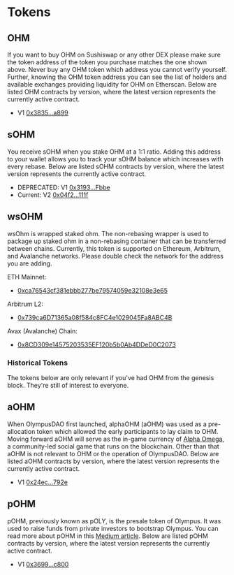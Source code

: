 # Tokens

## OHM

If you want to buy OHM on Sushiswap or any other DEX please make sure the token address of the token you purchase matches the one shown above. Never buy any OHM token which address you cannot verify yourself. Further, knowing the OHM token address you can see the list of holders and available exchanges providing liquidity for OHM on Etherscan. Below are listed OHM contracts by version, where the latest version represents the currently active contract.

* V1 [0x3835...a899](https://etherscan.io/address/0x383518188c0c6d7730d91b2c03a03c837814a899)

## sOHM

You receive sOHM when you stake OHM at a 1:1 ratio. Adding this address to your wallet allows you to track your sOHM balance which increases with every rebase. Below are listed sOHM contracts by version, where the latest version represents the currently active contract.

* DEPRECATED: V1 [0x3193...Fbbe](https://etherscan.io/address/0x31932E6e45012476ba3A3A4953cbA62AeE77Fbbe)
* Current: V2 [0x04f2...111f](https://etherscan.io/address/0x04f2694c8fcee23e8fd0dfea1d4f5bb8c352111f)

## wsOHM

wsOhm is wrapped staked ohm.  The non-rebasing wrapper is used to package up staked ohm in a non-rebasing container that can be transferred between chains.  Currently, this token is supported on Ethereum, Arbitrum, and Avalanche networks.  Please double check the network for the address you are adding.

ETH Mainnet:

* [0xca76543cf381ebbb277be79574059e32108e3e65](https://etherscan.io/address/0xca76543cf381ebbb277be79574059e32108e3e65)

Arbitrum L2:

* [0x739ca6D71365a08f584c8FC4e1029045Fa8ABC4B](https://arbiscan.io/token/0x739ca6d71365a08f584c8fc4e1029045fa8abc4b)

Avax (Avalanche) Chain:

* [0x8CD309e14575203535EF120b5b0Ab4DDeD0C2073](https://cchain.explorer.avax.network/token/0x8CD309e14575203535EF120b5b0Ab4DDeD0C2073/token-transfers)

### Historical Tokens

The tokens below are only relevant if you've had OHM from the genesis block.  They're still of interest to everyone.

## aOHM

When OlympusDAO first launched, alphaOHM \(aOHM\) was used as a pre-allocation token which allowed the early participants to lay claim to OHM. Moving forward aOHM will serve as the in-game currency of [Alpha Omega](https://medium.com/@alpha_omega/alpha-omega-a-tale-of-two-cities-80a94966376b), a community-led social game that runs on the blockchain. Other than that aOHM is not relevant to OHM or the operation of OlympusDAO. Below are listed aOHM contracts by version, where the latest version represents the currently active contract.

* V1 [0x24ec...792e](https://etherscan.io/address/0x24ecfd535675f36ba1ab9c5d39b50dc097b0792e)

## pOHM

pOHM, previously known as pOLY, is the presale token of Olympus. It was used to raise funds from private investors to bootstrap Olympus. You can read more about pOHM in this [Medium article](https://olympusdao.medium.com/what-is-poh-16b2c38a6cd6). Below are listed pOHM contracts by version, where the latest version represents the currently active contract.

* V1 [0x3699...c800](https://etherscan.io/token/0x36994486c6e97c170065899d8659a28d7371c800)
